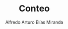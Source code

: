 ---
title: "Conteo"
year: 2020
thumbnail: "assets/img/Logo-ommgto.png"
topic: "Combinatoria"
file: "assets/pdf/Material/Conteo-1.pdf"
author: "Alfredo Arturo Elías Miranda"
level: "Básico"
alttext: "Comencemos a contar."
---